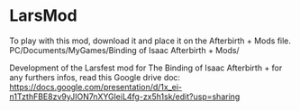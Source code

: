 # LarsMod

To play with this mod, download it and place it on the Afterbirth + Mods file. PC/Documents/MyGames/Binding of Isaac Afterbirth + Mods/

Development of the Larsfest mod for The Binding of Isaac Afterbirth +
for any furthers infos, read this Google drive doc: https://docs.google.com/presentation/d/1x_ei-n1TzthFBE8zv9yJION7nXYGleiL4fg-zx5h1sk/edit?usp=sharing 
